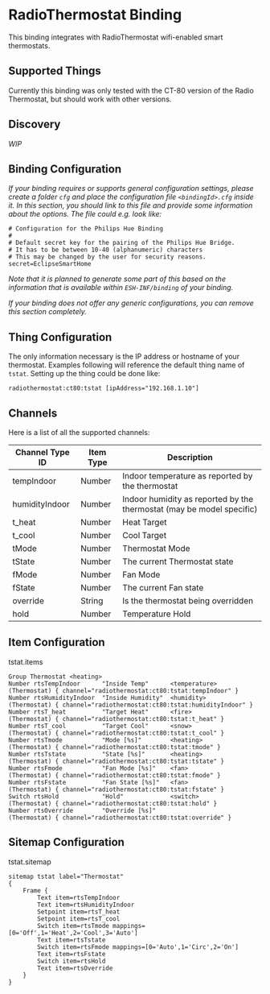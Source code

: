 # RadioThermostat Binding

This binding integrates with RadioThermostat wifi-enabled smart thermostats. 

## Supported Things

Currently this binding was only tested with the CT-80 version of the Radio Thermostat, but should work with other versions.

## Discovery

_WIP_

## Binding Configuration

_If your binding requires or supports general configuration settings, please create a folder ```cfg``` and place the configuration file ```<bindingId>.cfg``` inside it. In this section, you should link to this file and provide some information about the options. The file could e.g. look like:_

```
# Configuration for the Philips Hue Binding
#
# Default secret key for the pairing of the Philips Hue Bridge.
# It has to be between 10-40 (alphanumeric) characters 
# This may be changed by the user for security reasons.
secret=EclipseSmartHome
```

_Note that it is planned to generate some part of this based on the information that is available within ```ESH-INF/binding``` of your binding._

_If your binding does not offer any generic configurations, you can remove this section completely._

## Thing Configuration

The only information necessary is the IP address or hostname of your thermostat. Examples following will reference the default thing name of `tstat`.  Setting up the thing could be done like:

```
radiothermostat:ct80:tstat [ipAddress="192.168.1.10"]
```

## Channels

Here is a list of all the supported channels:

| Channel Type ID           | Item Type | Description                                                                                                      |
|---------------------------|-----------|------------------------------------------------------------------------------------|
| tempIndoor                | Number    | Indoor temperature as reported by the thermostat |
| humidityIndoor            | Number    | Indoor humidity as reported by the thermostat (may be model specific)|
| t_heat                    | Number    | Heat Target |
| t_cool                    | Number    | Cool Target |
| tMode                     | Number    | Thermostat Mode |
| tState                    | Number    | The current Thermostat state|
| fMode                     | Number    | Fan Mode |
| fState                    | Number    | The current Fan state |
| override                  | String    | Is the thermostat being overridden |
| hold                      | Number    | Temperature Hold |

## Item Configuration

tstat.items

```
Group Thermostat <heating> 
Number rtsTempIndoor      "Inside Temp"      <temperature> (Thermostat) { channel="radiothermostat:ct80:tstat:tempIndoor" }
Number rtsHumidityIndoor  "Inside Humidity"  <humidity>    (Thermostat) { channel="radiothermostat:ct80:tstat:humidityIndoor" }
Number rtsT_heat          "Target Heat"      <fire>        (Thermostat) { channel="radiothermostat:ct80:tstat:t_heat" }
Number rtsT_cool          "Target Cool"      <snow>        (Thermostat) { channel="radiothermostat:ct80:tstat:t_cool" }
Number rtsTmode           "Mode [%s]"        <heating>     (Thermostat) { channel="radiothermostat:ct80:tstat:tmode" } 
Number rtsTstate          "State [%s]"       <heating>     (Thermostat) { channel="radiothermostat:ct80:tstat:tstate" }
Number rtsFmode           "Fan Mode [%s]"    <fan>         (Thermostat) { channel="radiothermostat:ct80:tstat:fmode" } 
Number rtsFstate          "Fan State [%s]"   <fan>         (Thermostat) { channel="radiothermostat:ct80:tstat:fstate" }
Switch rtsHold            "Hold"             <switch>      (Thermostat) { channel="radiothermostat:ct80:tstat:hold" }
Number rtsOverride        "Override [%s]"                  (Thermostat) { channel="radiothermostat:ct80:tstat:override" }
```

## Sitemap Configuration

tstat.sitemap

```
sitemap tstat label="Thermostat"
{
    Frame {
        Text item=rtsTempIndoor
        Text item=rtsHumidityIndoor
        Setpoint item=rtsT_heat
        Setpoint item=rtsT_cool
        Switch item=rtsTmode mappings=[0='Off',1='Heat',2='Cool',3='Auto']
        Text item=rtsTstate
        Switch item=rtsFmode mappings=[0='Auto',1='Circ',2='On']
        Text item=rtsFstate
        Switch item=rtsHold
        Text item=rtsOverride
    }
}
```
